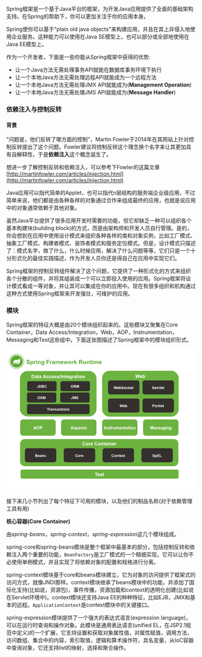 Spring框架是一个基于Java平台的框架，为开发Java应用提供了全面的基础架构支持。在Spring的帮助下，你可以更加关注于你的应用本身。

Spring使你可以基于"plain old java objects"来构建应用，并且在其上非侵入地使用企业服务。这种能力可以使用在Java SE模型上，也可以部分或全部地使用在Java EE模型上。

作为一个开发者，下面是一些你能从Spring框架中获得的优势:

*   让一个Java方法无需处理事务API就能在数据库事务环境下执行
*   让一个本地Java方法无需处理远程API就能成为一个远程方法
*   让一个本地Java方法无需处理JMX API就能成为(**Management Operation**)
*   让一个本地Java方法无需处理JMS API就能成为(**Message Handler**)

### 依赖注入与控制反转

#### 背景

"问题是，他们反转了哪方面的控制"，Martin Fowler于2014年在其网站上针对控制反转提出了这个问题。Fowler建议将控制反转这个理念换个名字来让其更加具有自解释性，于是**依赖注入**这个概念诞生了。

想进一步了解控制反转和依赖注入，可以参考下Fowler的这篇文章[http://martinfowler.com/articles/injection.html](http://martinfowler.com/articles/injection.html)

Java应用可以指代简单的Applet，也可以指代n层结构的服务端企业级应用，不过简单来说，他们都是由各种各样的对象通过合作来组成最终的应用，也就是说应用中的对象通常依赖于其他对象。

虽然Java平台提供了很多应用开发时需要的功能，但它却缺乏一种可以组织各个基本构建块(building block)的方式，而是由架构师和开发人员自行管理。是的，你会想到在应用中使用设计模式来组织各种各样的类和对象实例，比如工厂模式、抽象工厂模式、构建者模式、装饰者模式和服务定位模式。但是，设计模式只描述了：模式名字，做了什么，什么时候应用，解决了什么问题等等，它们只是一个十分形式化的最佳实践描述，作为开发人员你还是得自己在应用中实现它们。

Spring框架的控制反转组件解决了这个问题，它提供了一种形式化的方式来组织各个分散的组件，并将其组装成一个可以立即投入使用的应用。Spring框架将设计模式看成一等对象，并让其可以集成在你的应用中。现在有很多组织和机构通过这种方式使用Spring框架来开发强壮，可维护的应用。

### 模块

Spring框架的特征大概是由20个模块组织起来的。这些模块又聚集在Core Container，Data Access/Integration，Web，AOP，Instrumentation，Messaging和Test这些组中。下面这张图描述了Spring框架中的模块组织形式。

![Module Structure](https://raw.githubusercontent.com/zhouhaibing089/translation/master/Spring/Part1%20-%20Overview/module-structure.png)

接下来几小节列出了每个特征下可用的模块，以及他们的制品名称(对于依赖管理工具有用)

**核心容器(Core Container)**

由*spring-beans*，*spring-context*，*spring-expression*这几个模块组成。

spring-core和spring-beans模块是整个框架中最基本的部分，包括控制反转和依赖注入两个重要的功能，`BeanFactory`是工厂模式的一个精细实现，它可以让你不必使用单例模式，并且实现了将依赖对象的配置和规格进行分离。

spring-context模块基于core和beans模块建立，它为对象的访问提供了框架式的访问方式，就像JNDI那样。context模块继承了beans模块中的功能，并添加了国际化支持(比如说，资源包)，事件传播，资源加载和context的透明化创建(比如说在Servlet环境中)。context模块还支持Java EE的种种特征，比如EJB，JMX和基本的远程。`ApplicationContext`是context模块中的关键接口。

spring-expression模块提供了一个强大的表达式语言(expression language)，可以在运行时查询和操作对象。此模块是通用表达语言(unified EL，在JSP2.1规范中定义)的一个扩展，它支持设置和获取对象属性值，对属性赋值，调用方法，访问数组、集合中的内容，索引取值，逻辑和算术操作符，具名变量，从IoC容器中查询对象，它还支持list的映射，选择和聚合操作。
